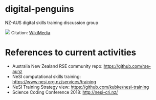 # digital-penguins
NZ-AUS digital skills training discussion group

![](https://upload.wikimedia.org/wikipedia/commons/thumb/7/72/The_yellow-eyed_penguin._NZ_%2826256510661%29.jpg/640px-The_yellow-eyed_penguin._NZ_%2826256510661%29.jpg) 
Citation: [WikiMedia](https://commons.wikimedia.org/wiki/File:The_yellow-eyed_penguin._NZ_(26256510661).jpg)



# References to current activities
* Australia New Zealand RSE community repo: https://github.com/rse-aunz
* NeSI computational skills training: https://www.nesi.org.nz/services/training
* NeSI Training Strategy view: https://github.com/kubke/nesi-training
* Science Coding Conference 2018: http://nesi-cri.nz/
